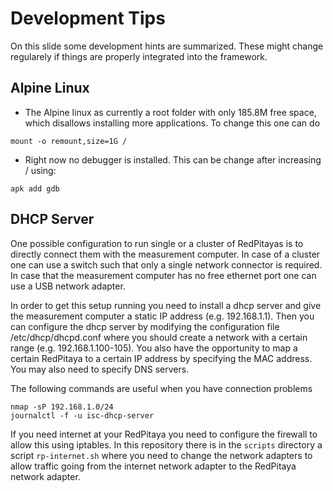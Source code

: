 # Development Tips

On this slide some development hints are summarized. These might change regularely if things
are properly integrated into the framework.

## Alpine Linux

* The Alpine linux as currently a root folder with only 185.8M free space, which disallows installing more
applications. To change this one can do
```
mount -o remount,size=1G /
```
* Right now no debugger is installed. This can be change after increasing / using:
```
apk add gdb
```

## DHCP Server

One possible configuration to run single or a cluster of RedPitayas is to directly connect them with the measurement computer. In case of a cluster one can use a switch such that only a single network connector is required. In case that the measurement computer has no free ethernet port one can use a USB network adapter.

In order to get this setup running you need to install a dhcp server and give the measurement computer a static IP address (e.g. 192.168.1.1). Then you can configure the dhcp server by modifying the configuration file /etc/dhcp/dhcpd.conf where you should create a network with a certain range (e.g. 192.168.1.100-105). You also have the opportunity to map a certain RedPitaya to a certain IP address by specifying the MAC address. You may also need to specify DNS servers.

The following commands are useful when you have connection problems
```
nmap -sP 192.168.1.0/24 
journalctl -f -u isc-dhcp-server
```
If you need internet at your RedPitaya you need to configure the firewall to allow this using iptables. In this repository there is in the `scripts` directory a script `rp-internet.sh` where you need to change the network adapters to allow traffic going from the internet network adapter to the RedPitaya network adapter.